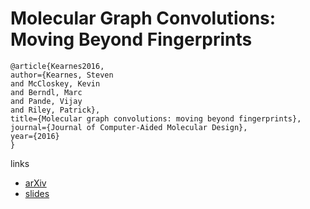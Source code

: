 # Molecular Graph Convolutions: Moving Beyond Fingerprints

```
@article{Kearnes2016,
author={Kearnes, Steven
and McCloskey, Kevin
and Berndl, Marc
and Pande, Vijay
and Riley, Patrick},
title={Molecular graph convolutions: moving beyond fingerprints},
journal={Journal of Computer-Aided Molecular Design},
year={2016}
}
```

links
- [arXiv](https://arxiv.org/abs/1603.00856)
- [slides](https://instructure-uploads.s3.amazonaws.com/account_35910000000000001/attachments/1217685/molecular-graph-convolutions%25281%2529.pdf?response-content-disposition=attachment%3B%20filename%3D%22molecular-graph-convolutions%281%29.pdf%22%3B%20filename%2A%3DUTF-8%27%27molecular%252Dgraph%252Dconvolutions%25281%2529.pdf&X-Amz-Algorithm=AWS4-HMAC-SHA256&X-Amz-Credential=AKIAJFNFXH2V2O7RPCAA%2F20171220%2Fus-east-1%2Fs3%2Faws4_request&X-Amz-Date=20171220T173832Z&X-Amz-Expires=3600&X-Amz-SignedHeaders=host&X-Amz-Signature=3f888cb7b5d70d595db87995e537d5a71182c7100779a1a809649a89f46f9eca)

